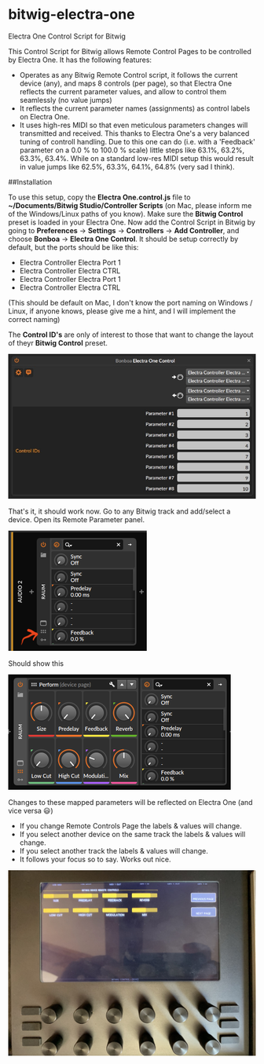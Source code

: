 # bitwig-electra-one
Electra One Control Script for Bitwig

This Control Script for Bitwig allows Remote Control Pages to be controlled by Electra One. It has the following features:

- Operates as any Bitwig Remote Control script, it follows the current device (any), and maps 8 controls (per page), so that Electra One reflects the current parameter values, and allow to control them seamlessly (no value jumps)
- It reflects the current parameter names (assignments) as control labels on Electra One.
- It uses high-res MIDI so that even meticulous parameters changes will transmitted and received. This thanks to Electra One's a very balanced tuning of controll handling. Due to this one can do (i.e. with a 'Feedback' parameter on a 0.0 % to 100.0 % scale) little steps like 63.1%, 63.2%, 63.3%, 63.4%. While on a standard low-res MIDI setup this would result in value jumps like 62.5%, 63.3%, 64.1%, 64.8% (very sad I think).

##Installation

To use this setup, copy the **Electra One.control.js** file to **~/Documents/Bitwig Studio/Controller Scripts** (on Mac, please inform me of the Windows/Linux paths of you know). Make sure the **Bitwig Control** preset is loaded in your Electra One. Now add the Control Script in Bitwig by going to **Preferences** -> **Settings** -> **Controllers** -> **Add Controller**, and choose **Bonboa** -> **Electra One Control**. It should be setup correctly by default, but the ports should be like this:

- Electra Controller Electra Port 1
- Electra Controller Electra CTRL
- Electra Controller Electra Port 1
- Electra Controller Electra CTRL

(This should be default on Mac, I don't know the port naming on Windows / Linux, if anyone knows, please give me a hint, and I will implement the correct naming)

The **Control ID's** are only of interest to those that want to change the layout of theyr **Bitwig Control** preset.

![images/settings.jpg](images/settings.jpg)

That's it, it should work now. Go to any Bitwig track and add/select a device. Open its Remote Parameter panel.

![images/remote_panel.png](images/remote_panel.png)

Should show this

![images/remote_open.png](images/remote_open.png)

Changes to these mapped parameters will be reflected on Electra One (and vice versa 😃)

- If you change Remote Controls Page the labels & values will change.
- If you select another device on the same track the labels & values will change.
- If you select another track the labels & values will change.
- It follows your focus so to say. Works out nice.

![images/electra_one.jpg](images/electra_one.jpg)

